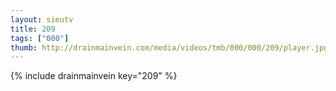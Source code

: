 ```yaml
--- 
layout: sieutv
title: 209
tags: ["000"]
thumb: http://drainmainvein.com/media/videos/tmb/000/000/209/player.jpg
---
```

{% include drainmainvein key="209" %} 
